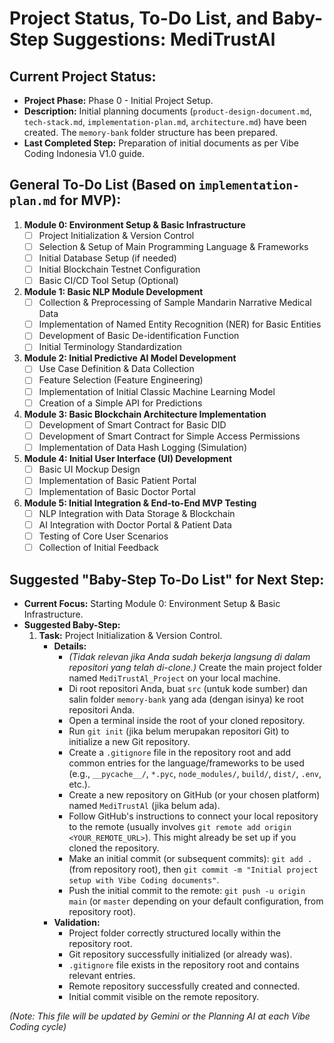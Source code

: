 # Project Status, To-Do List, and Baby-Step Suggestions: MediTrustAl

## Current Project Status:
* **Project Phase:** Phase 0 - Initial Project Setup.
* **Description:** Initial planning documents (`product-design-document.md`, `tech-stack.md`, `implementation-plan.md`, `architecture.md`) have been created. The `memory-bank` folder structure has been prepared.
* **Last Completed Step:** Preparation of initial documents as per Vibe Coding Indonesia V1.0 guide.

## General To-Do List (Based on `implementation-plan.md` for MVP):

1.  **Module 0: Environment Setup & Basic Infrastructure**
    * [ ] Project Initialization & Version Control
    * [ ] Selection & Setup of Main Programming Language & Frameworks
    * [ ] Initial Database Setup (if needed)
    * [ ] Initial Blockchain Testnet Configuration
    * [ ] Basic CI/CD Tool Setup (Optional)
2.  **Module 1: Basic NLP Module Development**
    * [ ] Collection & Preprocessing of Sample Mandarin Narrative Medical Data
    * [ ] Implementation of Named Entity Recognition (NER) for Basic Entities
    * [ ] Development of Basic De-identification Function
    * [ ] Initial Terminology Standardization
3.  **Module 2: Initial Predictive AI Model Development**
    * [ ] Use Case Definition & Data Collection
    * [ ] Feature Selection (Feature Engineering)
    * [ ] Implementation of Initial Classic Machine Learning Model
    * [ ] Creation of a Simple API for Predictions
4.  **Module 3: Basic Blockchain Architecture Implementation**
    * [ ] Development of Smart Contract for Basic DID
    * [ ] Development of Smart Contract for Simple Access Permissions
    * [ ] Implementation of Data Hash Logging (Simulation)
5.  **Module 4: Initial User Interface (UI) Development**
    * [ ] Basic UI Mockup Design
    * [ ] Implementation of Basic Patient Portal
    * [ ] Implementation of Basic Doctor Portal
6.  **Module 5: Initial Integration & End-to-End MVP Testing**
    * [ ] NLP Integration with Data Storage & Blockchain
    * [ ] AI Integration with Doctor Portal & Patient Data
    * [ ] Testing of Core User Scenarios
    * [ ] Collection of Initial Feedback

## Suggested "Baby-Step To-Do List" for Next Step:

* **Current Focus:** Starting Module 0: Environment Setup & Basic Infrastructure.
* **Suggested Baby-Step:**
    1.  **Task:** Project Initialization & Version Control.
        * **Details:**
            * *(Tidak relevan jika Anda sudah bekerja langsung di dalam repositori yang telah di-clone.)* Create the main project folder named `MediTrustAl_Project` on your local machine.
            * Di root repositori Anda, buat `src` (untuk kode sumber) dan salin folder `memory-bank` yang ada (dengan isinya) ke root repositori Anda.
            * Open a terminal inside the root of your cloned repository.
            * Run `git init` (jika belum merupakan repositori Git) to initialize a new Git repository.
            * Create a `.gitignore` file in the repository root and add common entries for the language/frameworks to be used (e.g., `__pycache__/`, `*.pyc`, `node_modules/`, `build/`, `dist/`, `.env`, etc.).
            * Create a new repository on GitHub (or your chosen platform) named `MediTrustAl` (jika belum ada).
            * Follow GitHub's instructions to connect your local repository to the remote (usually involves `git remote add origin <YOUR_REMOTE_URL>`). This might already be set up if you cloned the repository.
            * Make an initial commit (or subsequent commits): `git add .` (from repository root), then `git commit -m "Initial project setup with Vibe Coding documents"`.
            * Push the initial commit to the remote: `git push -u origin main` (or `master` depending on your default configuration, from repository root).
        * **Validation:**
            * Project folder correctly structured locally within the repository root.
            * Git repository successfully initialized (or already was).
            * `.gitignore` file exists in the repository root and contains relevant entries.
            * Remote repository successfully created and connected.
            * Initial commit visible on the remote repository.

*(Note: This file will be updated by Gemini or the Planning AI at each Vibe Coding cycle)*